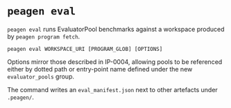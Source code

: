 # `peagen eval`

`peagen eval` runs EvaluatorPool benchmarks against a workspace produced by `peagen program fetch`.

```console
peagen eval WORKSPACE_URI [PROGRAM_GLOB] [OPTIONS]
```

Options mirror those described in IP-0004, allowing pools to be referenced either
by dotted path or entry-point name defined under the new `evaluator_pools` group.

The command writes an `eval_manifest.json` next to other artefacts under `.peagen/`.
